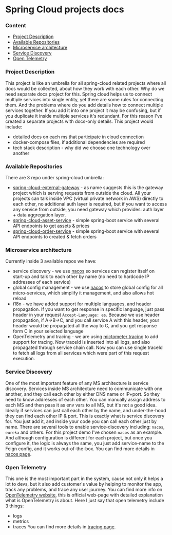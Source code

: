 # Spring Cloud projects docs

### Content
* [Project Description](#project-description)
* [Available Repositories](#available-repositories)
* [Microservice architecture](#microservice-architecture)
* [Service Discovery](#service-discovery)
* [Open Telemetry](#open-telemetry)

### Project Description
This project is like an umbrella for all spring-cloud related projects where all docs would be collected, about how they work with each other. Why do we need separate docs project for this. Spring cloud helps us to connect multiple services into single entity, yet there are some rules for connecting them. And the problems where do you add details how to connect multiple services together. If you add it into one project it may be confusing, but if you duplicate it inside multiple services it's redundant. For this reason I've created a separate projects with docs-only details. This project would include:
* detailed docs on each ms that participate in cloud connection
* docker-compose files, if additional dependencies are required
* tech stack description - why did we choose one technology over another

### Available Repositories
There are 3 repo under spring-cloud umbrella:
* [spring-cloud-external-gateway](https://github.com/dgaydukov/spring-cloud-external-gateway) - as name suggests this is the gateway project which is serving requests from outside the cloud. All your projects can talk inside VPC (virtual private network in AWS) directly to each other, no additional auth layer is required, but if you want to access any service from outside, you need gateway which provides: auth layer + data aggregation layer. 
* [spring-cloud-asset-service](https://github.com/dgaydukov/spring-cloud-asset-service) - simple spring-boot service with several API endpoints to get assets & prices
* [spring-cloud-order-service](https://github.com/dgaydukov/spring-cloud-order-service) - simple spring-boot service with several API endpoints to created & fetch orders

### Microservice architecture
Currently inside 3 available repos we have:
* service discovery - we use [nacos](Nacos.md) so services can register itself on start-up and talk to each other by name (no need to hardcode IP addresses of each service)
* global config management - we use [nacos](Nacos.md) to store global config for all micro-services, which simplify it management, and also allows hot reload 
* i18n - we have added support for multiple languages, and header propagation. If you want to get response in specific language, just pass header in your request `Accept-Language: es`. Because we use header propagation, if A->B->C, and you call service A with this header, your header would be propagated all the way to C, and you get response form C in your selected language
* OpenTelemetry and tracing - we are using [mictometer tracing](https://spring.io/blog/2022/10/12/observability-with-spring-boot-3) to add support for tracing. Now traceId is inserted into all logs, and also propagated through service chain call. Now you can use single traceId to fetch all logs from all services which were part of this request execution.


### Service Discovery
One of the most important feature of any MS architecture is service discovery. Services inside MS architecture need to communicate with one another, and they call each other by either DNS name or IP+port. So they need to know addresses of each other. You can manually assign address to each MS and then pass it as env vars to all MS, but it's not a good idea. Ideally if services can just call each other by the name, and under-the-hood they can find each other IP & port. This is exactly what is service discovery for. You just add it, and inside your code you can call each other just by name.
There are several tools to enable service-discovery including: `nacos`, `eureka` and others. For this project demo I've chosen `nacos` as an example. And although configuration is different for each project, but once you configure it, the logic is always the same, you just add service-name to the Feign config, and it works out-of-the-box.
You can find more details in [nacos page](Nacos.md).

### Open Telemetry
This one is the most important part in the system, cause not only it helps a lot to devs, but it also add customer's value by helping to monitor the app, track any problems, and trace any user journey.
You can find more info on [OpenTelemetry website](https://opentelemetry.io/docs/what-is-opentelemetry), this is official web-page with detailed explanation what is OpenTelemetry is about. Here I just say that open telemetry include 3 things:
* logs
* metrics
* traces
You can find more details in [tracing page](otel/Tracing.md).